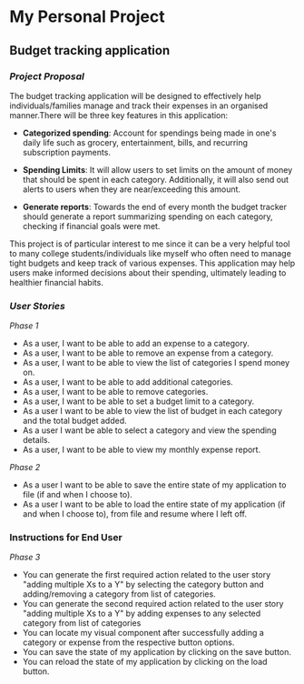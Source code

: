 # My Personal Project

## Budget tracking application

### *Project Proposal*
The budget tracking application will be designed to effectively help individuals/families manage and track their expenses in an organised manner.There will be three key features in this application:
- **Categorized spending**: Account for spendings being made in one's daily life such as grocery, entertainment, bills, and recurring subscription payments.

- **Spending Limits**: It will allow users to set limits on the amount of money that should be spent in each category. Additionally, it will also send out alerts to users when they are near/exceeding this amount. 

- **Generate reports**: Towards the end of every month the budget tracker should generate a report summarizing spending on each category, checking if financial goals were met.

This project is of particular interest to me since it can be a very helpful tool to many college students/individuals like myself who often need to manage tight budgets and keep track of various expenses. This application may help users make informed decisions about their spending, ultimately leading to healthier financial habits.

### *User Stories*
*Phase 1*
- As a user, I want to be able to add an expense to a category.
- As a user, I want to be able to remove an expense from a category. 
- As a user, I want to be able to view the list of categories I spend money on.
- As a user, I want to be able to add additional categories.
- As a user, I want to be able to remove categories. 
- As a user, I want to be able to set a budget limit to a category.
- As a user I want to be able to view the list of budget in each category and the total budget added. 
- As a user I want be able to select a category and view the spending details.  
- As a user, I want to be able to view my monthly expense report.  

*Phase 2*
- As a user I want to be able to save the entire state of my application to file (if and when I choose to). 
- As a user I want to be able to load the entire state of my application (if and when I choose to), from file and resume where I left off. 


### Instructions for End User
*Phase 3*
- You can generate the first required action related to the user story "adding multiple Xs to a Y" by selecting the category button and adding/removing a category from list of categories.
- You can generate the second required action related to the user story "adding multiple Xs to a Y" by adding expenses to any selected category from list of categories 
- You can locate my visual component after successfully adding a category or expense from the respective button options.
- You can save the state of my application by clicking on the save button.
- You can reload the state of my application by clicking on the load button.